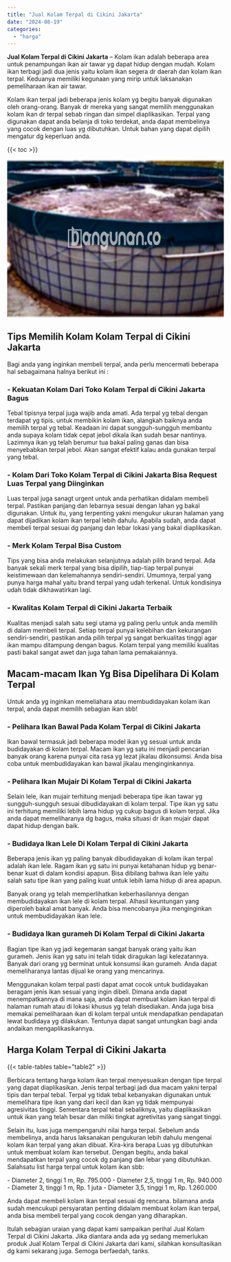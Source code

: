 ```yaml
---
title: "Jual Kolam Terpal di Cikini Jakarta"
date: "2024-08-19"
categories: 
  - "harga"
---
```


**Jual Kolam Terpal di Cikini Jakarta** – Kolam ikan adalah beberapa area untuk penampungan ikan air tawar yg dapat hidup dengan mudah. Kolam ikan terbagi jadi dua jenis yaitu kolam ikan segera dr daerah dan kolam ikan terpal. Keduanya memiliki kegunaan yang mirip untuk laksanakan pemeliharaan ikan air tawar.

Kolam ikan terpal jadi beberapa jenis kolam yg begitu banyak digunakan oleh orang-orang. Banyak dr mereka yang sangat memilih menggunakan kolam ikan dr terpal sebab ringan dan simpel diaplikasikan. Terpal yang digunakan dapat anda belanja di toko terdekat, anda dapat membelinya yang cocok dengan luas yg dibutuhkan. Untuk bahan yang dapat dipilih mengatur dg keperluan anda.

{{< toc >}}

![Jual Kolam Terpal di Cikini Jakarta](/images/jual-kolam-terpal-53.png)

## Tips Memilih Kolam Kolam Terpal di Cikini Jakarta

Bagi anda yang inginkan membeli terpal, anda perlu mencermati beberapa hal sebagaimana halnya berikut ini :

### \- Kekuatan Kolam Dari Toko Kolam Terpal di Cikini Jakarta Bagus

Tebal tipisnya terpal juga wajib anda amati. Ada terpal yg tebal dengan terdapat yg tipis. untuk membikin kolam ikan, alangkah baiknya anda memilih terpal yg tebal. Keadaan ini dapat sungguh-sungguh membantu anda supaya kolam tidak cepat jebol dikala ikan sudah besar nantinya. Lazimnya ikan yg telah berumur tua bakal paling ganas dan bisa menyebabkan terpal jebol. Akan sangat efektif kalau anda gunakan terpal yang tebal.

### \- Kolam Dari Toko Kolam Terpal di Cikini Jakarta Bisa Request Luas Terpal yang Diinginkan

Luas terpal juga sanagt urgent untuk anda perhatikan didalam membeli terpal. Pastikan panjang dan lebarnya sesuai dengan lahan yg bakal digunakan. Untuk itu, yang terpenting yakni mengukur ukuran halaman yang dapat dijadikan kolam ikan terpal lebih dahulu. Apabila sudah, anda dapat membeli terpal sesuai dg panjang dan lebar lokasi yang bakal diaplikasikan.

### \- Merk Kolam Terpal Bisa Custom

Tips yang bisa anda melakukan selanjutnya adalah pilih brand terpal. Ada banyak sekali merk terpal yang bisa dipilih, tiap-tiap terpal punyai keistimewaan dan kelemahannya sendiri-sendiri. Umumnya, terpal yang punya harga mahal yaitu brand terpal yang udah terkenal. Untuk kondisinya udah tidak dikhawatirkan lagi.

### \- Kwalitas Kolam Terpal di Cikini Jakarta Terbaik

Kualitas menjadi salah satu segi utama yg paling perlu untuk anda memilih di dalam membeli terpal. Setiap terpal punyai kelebihan dan kekurangan sendiri-sendiri, pastikan anda pilih terpal yg sangat berkualitas tinggi agar ikan mampu ditampung dengan bagus. Kolam terpal yang memiliki kualitas pasti bakal sangat awet dan juga tahan lama pemakaiannya.

## Macam-macam Ikan Yg Bisa Dipelihara Di Kolam Terpal

Untuk anda yg inginkan memeliahara atau membudidayakan kolam ikan terpal, anda dapat memilih sebagian ikan sbb!

### \- Pelihara Ikan Bawal Pada Kolam Terpal di Cikini Jakarta

Ikan bawal termasuk jadi beberapa model ikan yg sesuai untuk anda budidayakan di kolam terpal. Macam ikan yg satu ini menjadi pencarian banyak orang karena punyai cita rasa yg lezat jikalau dikonsumsi. Anda bisa coba untuk membudidayakan kan bawal jikalau menginginkannya.

### \- Pelihara Ikan Mujair Di Kolam Terpal di Cikini Jakarta

Selain lele, ikan mujair terhitung menjadi beberapa tipe ikan tawar yg sungguh-sungguh sesuai dibudidayakan di kolam terpal. Tipe ikan yg satu ini terhitung memiliki lebih lama hidup yg cukup bagus di kolam terpal. Jika anda dapat memeliharanya dg bagus, maka situasi dr ikan mujair dapat dapat hidup dengan baik.

### \- Budidaya Ikan Lele Di Kolam Terpal di Cikini Jakarta

Beberapa jenis ikan yg paling banyak dibudidayakan di kolam ikan terpal adalah ikan lele. Ragam ikan yg satu ini punyai ketahanan hidup yg benar-benar kuat di dalam kondisi apapun. Bisa dibilang bahwa ikan lele yaitu salah satu tipe ikan yang paling kuat untuk lebih lama hidup di area apapun.

Banyak orang yg telah memperlihatkan keberhasilannya dengan membudidayakan ikan lele di kolam terpal. Alhasil keuntungan yang diperoleh bakal amat banyak. Anda bisa mencobanya jika menginginkan untuk membudidayakan ikan lele.

### \- Budidaya Ikan gurameh Di Kolam Terpal di Cikini Jakarta

Bagian tipe ikan yg jadi kegemaran sangat banyak orang yaitu ikan gurameh. Jenis ikan yg satu ini telah tidak diragukan lagi kelezatannya. Banyak dari orang yg berminat untuk konsumsi ikan gurameh. Anda dapat memeliharanya lantas dijual ke orang yang mencarinya.

Menggunakan kolam terpal pasti dapat amat cocok untuk budidayakan beragam jenis ikan sesuai yang ingin dibeli. Dimana anda dapat menempatkannya di mana saja, anda dapat membuat kolam ikan terpal di halaman rumah atau di lokasi khusus yg telah disediakan. Anda juga bisa memakai pemeliharaan ikan di kolam terpal untuk mendapatkan pendapatan lewat budidaya yg dilakukan. Tentunya dapat sangat untungkan bagi anda andaikan mengaplikasikannya.

## Harga Kolam Terpal di Cikini Jakarta

{{< table-tables table="table2" >}}

Berbicara tentang harga kolam ikan terpal menyesuaikan dengan tipe terpal yang dapat diaplikasikan. Jenis terpal terbagi jadi dua macam yakni terpal tipis dan terpal tebal. Terpal yg tidak tebal kebanyakan digunakan untuk memelihara tipe ikan yang dari kecil dan ikan yg tidak mempunyai agresivitas tinggi. Sementara terpal tebal sebaliknya, yaitu diaplikasikan untuk ikan yang telah besar dan miliki tingkat agretivitas yang sangat tinggi.

Selain itu, luas juga mempengaruhi nilai harga terpal. Sebelum anda membelinya, anda harus laksanakan pengukuran lebih dahulu mengenai kolam ikan terpal yang akan dibuat. Kira-kira berapa Luas yg dibutuhkan untuk membuat kolam ikan tersebut. Dengan begitu, anda bakal mendapatkan terpal yang cocok dg panjang dan lebar yang dibutuhkan. Salahsatu list harga terpal untuk kolam ikan sbb:

\- Diameter 2, tinggi 1 m, Rp. 795.000 - Diameter 2,5, tinggi 1 m, Rp. 940.000 - Diameter 3, tinggi 1 m, Rp. 1 juta - Diameter 3,5, tinggi 1 m, Rp. 1.260.000

Anda dapat membeli kolam ikan terpal sesuai dg rencana. bilamana anda sudah mencukupi persyaratan penting didalam membuat kolam ikan terpal, anda bisa membeli terpal yang cocok dengan yang diharapkan.

Itulah sebagian uraian yang dapat kami sampaikan perihal Jual Kolam Terpal di Cikini Jakarta. Jika diantara anda ada yg sedang memerlukan produk Jual Kolam Terpal di Cikini Jakarta dari kami, silahkan konsultasikan dg kami sekarang juga. Semoga berfaedah, tanks.
